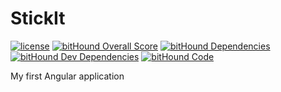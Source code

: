 # StickIt

[![license](https://img.shields.io/github/license/mashape/apistatus.svg?maxAge=2592000)]()
[![bitHound Overall Score](https://www.bithound.io/github/kobleistvan/StickIt/badges/score.svg)](https://www.bithound.io/github/kobleistvan/StickIt)
[![bitHound Dependencies](https://www.bithound.io/github/kobleistvan/StickIt/badges/dependencies.svg)](https://www.bithound.io/github/kobleistvan/StickIt/master/dependencies/npm)
[![bitHound Dev Dependencies](https://www.bithound.io/github/kobleistvan/StickIt/badges/devDependencies.svg)](https://www.bithound.io/github/kobleistvan/StickIt/master/dependencies/npm)
[![bitHound Code](https://www.bithound.io/github/kobleistvan/StickIt/badges/code.svg)](https://www.bithound.io/github/kobleistvan/StickIt)

My first Angular application
